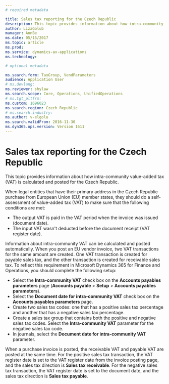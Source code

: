 ```yaml
---
# required metadata

title: Sales tax reporting for the Czech Republic
description: This topic provides information about how intra-community value-added tax (VAT) is calculated and posted for the Czech Republic. 
author: LizaGolub
manager: AnnBe
ms.date: 05/15/2017
ms.topic: article
ms.prod: 
ms.service: dynamics-ax-applications
ms.technology: 

# optional metadata

ms.search.form: TaxGroup, VendParameters
audience: Application User
# ms.devlang: 
ms.reviewer: shylaw
ms.search.scope: Core, Operations, UnifiedOperations
# ms.tgt_pltfrm: 
ms.custom: 1696023
ms.search.region: Czech Republic
# ms.search.industry: 
ms.author: v-elgolu
ms.search.validFrom: 2016-11-30
ms.dyn365.ops.version: Version 1611
---
```


# Sales tax reporting for the Czech Republic

This topic provides information about how intra-community value-added tax (VAT) is calculated and posted for the Czech Republic. 

When legal entities that have their primary address in the Czech Republic purchase from European Union (EU) member states, they should do a self-assessment of value-added tax (VAT) to make sure that the following conditions are met:

-   The output VAT is paid in the VAT period when the invoice was issued (document date).
-   The input VAT wasn't deducted before the document receipt (VAT register date).

Information about intra-community VAT can be calculated and posted automatically. When you post an EU vendor invoice, two VAT transactions for the same amount are created. One VAT transaction is created for payable sales tax, and the other transaction is created for receivable sales tax. To reflect this requirement in Microsoft Dynamics 365 for Finance and Operations, you should complete the following setup:

-   Select the **Intra-community VAT** check box on the **Accounts payables parameters** page (**Accounts payable** &gt; **Setup** &gt; **Accounts payables parameters**).
-   Select the **Document date for intra-community VAT** check box on the **Accounts payables parameters** page.
-   Create two sales tax codes: one that has a positive sales tax percentage and another that has a negative sales tax percentage.
-   Create a sales tax group that contains both the positive and negative sales tax codes. Select the **Intra-community VAT** parameter for the negative sales tax code.
-   In journals, select the **Document date for intra-community VAT** parameter.

When a purchase invoice is posted, the receivable VAT and payable VAT are posted at the same time. For the positive sales tax transaction, the VAT register date is set to the VAT register date from the invoice posting page, and the sales tax direction is **Sales tax receivable**. For the negative sales tax transaction, the VAT register date is set to the document date, and the sales tax direction is **Sales tax payable**.

